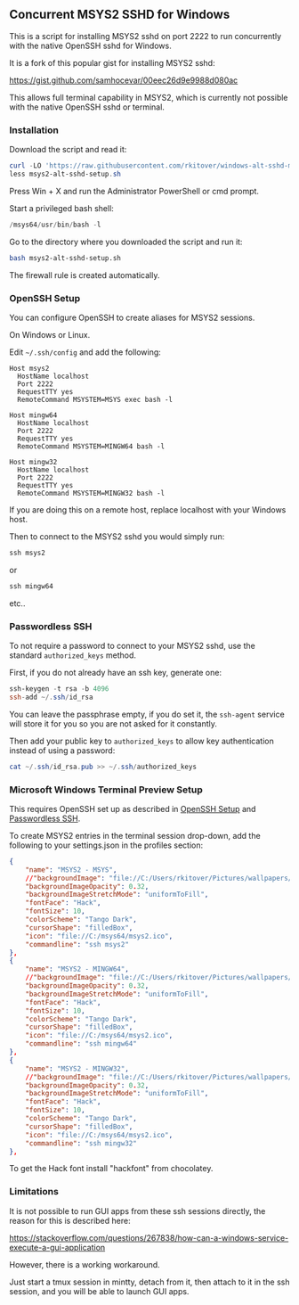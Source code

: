 ## Concurrent MSYS2 SSHD for Windows

This is a script for installing MSYS2 sshd on port 2222 to run concurrently with
the native OpenSSH sshd for Windows.

It is a fork of this popular gist for installing MSYS2 sshd:

https://gist.github.com/samhocevar/00eec26d9e9988d080ac

This allows full terminal capability in MSYS2, which is currently not possible
with the native OpenSSH sshd or terminal.

### Installation

Download the script and read it:

```powershell
curl -LO 'https://raw.githubusercontent.com/rkitover/windows-alt-sshd-msys2/master/msys2-alt-sshd-setup.sh'
less msys2-alt-sshd-setup.sh
```

Press Win + X and run the Administrator PowerShell or cmd prompt.

Start a privileged bash shell:

```powershell
/msys64/usr/bin/bash -l
```

Go to the directory where you downloaded the script and run it:

```bash
bash msys2-alt-sshd-setup.sh
```

The firewall rule is created automatically.

### OpenSSH Setup

You can configure OpenSSH to create aliases for MSYS2 sessions.

On Windows or Linux.

Edit `~/.ssh/config` and add the following:

```
Host msys2
  HostName localhost
  Port 2222
  RequestTTY yes
  RemoteCommand MSYSTEM=MSYS exec bash -l

Host mingw64
  HostName localhost
  Port 2222
  RequestTTY yes
  RemoteCommand MSYSTEM=MINGW64 bash -l

Host mingw32
  HostName localhost
  Port 2222
  RequestTTY yes
  RemoteCommand MSYSTEM=MINGW32 bash -l
```

If you are doing this on a remote host, replace localhost with your Windows
host.

Then to connect to the MSYS2 sshd you would simply run:

```powershell
ssh msys2
```

or

```powershell
ssh mingw64
```

etc..

### Passwordless SSH

To not require a password to connect to your MSYS2 sshd, use the standard
`authorized_keys` method.

First, if you do not already have an ssh key, generate one:

```powershell
ssh-keygen -t rsa -b 4096
ssh-add ~/.ssh/id_rsa
```

You can leave the passphrase empty, if you do set it, the `ssh-agent` service
will store it for you so you are not asked for it constantly.

Then add your public key to `authorized_keys` to allow key authentication
instead of using a password:

```powershell
cat ~/.ssh/id_rsa.pub >> ~/.ssh/authorized_keys
```

### Microsoft Windows Terminal Preview Setup

This requires OpenSSH set up as described in [OpenSSH Setup](#openssh-setup)
and [Passwordless SSH](#passwordless-ssh).

To create MSYS2 entries in the terminal session drop-down, add the following to
your settings.json in the profiles section:

```json
{
    "name": "MSYS2 - MSYS",
    //"backgroundImage": "file://C:/Users/rkitover/Pictures/wallpapers/wallhaven-208786.jpg",
    "backgroundImageOpacity": 0.32,
    "backgroundImageStretchMode": "uniformToFill",
    "fontFace": "Hack",
    "fontSize": 10,
    "colorScheme": "Tango Dark",
    "cursorShape": "filledBox",
    "icon": "file://C:/msys64/msys2.ico",
    "commandline": "ssh msys2"
},
{
    "name": "MSYS2 - MINGW64",
    //"backgroundImage": "file://C:/Users/rkitover/Pictures/wallpapers/wallhaven-208786.jpg",
    "backgroundImageOpacity": 0.32,
    "backgroundImageStretchMode": "uniformToFill",
    "fontFace": "Hack",
    "fontSize": 10,
    "colorScheme": "Tango Dark",
    "cursorShape": "filledBox",
    "icon": "file://C:/msys64/msys2.ico",
    "commandline": "ssh mingw64"
},
{
    "name": "MSYS2 - MINGW32",
    //"backgroundImage": "file://C:/Users/rkitover/Pictures/wallpapers/wallhaven-208786.jpg",
    "backgroundImageOpacity": 0.32,
    "backgroundImageStretchMode": "uniformToFill",
    "fontFace": "Hack",
    "fontSize": 10,
    "colorScheme": "Tango Dark",
    "cursorShape": "filledBox",
    "icon": "file://C:/msys64/msys2.ico",
    "commandline": "ssh mingw32"
},
```

To get the Hack font install "hackfont" from chocolatey.

### Limitations

It is not possible to run GUI apps from these ssh sessions directly, the reason
for this is described here:

https://stackoverflow.com/questions/267838/how-can-a-windows-service-execute-a-gui-application

However, there is a working workaround.

Just start a tmux session in mintty, detach from it, then attach to it in the
ssh session, and you will be able to launch GUI apps.
